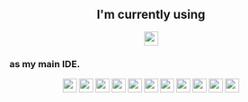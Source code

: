 <h3 align="center"></h3>

<h2 align="center">I'm currently using</h3>
<p align="center">
    <img src="https://img.shields.io/badge/Visual%20Studio%20Code-%2320232a?style=for-the-badge&logo=visualstudiocode&logoColor=0078d7" height="25" /><h3>as my main IDE.</h3>
<p align="center">
    <img src="https://img.shields.io/badge/Discord-%2320232a.svg?style=for-the-badge&logo=discord&logoColor=none"  height="25"/>
    <img src="https://img.shields.io/badge/javascript-%2320232a.svg?style=for-the-badge&logo=javascript&logoColor=%23F7DF1E"  height="25"/>
    <img src="https://img.shields.io/badge/NodeJS-%2320232a.svg?style=for-the-badge&logo=nodedotjs&logoColor=%303030"  height="25"/>
    <img src="https://img.shields.io/badge/C++-%2320232a.svg?style=for-the-badge&logo=cplusplus&logoColor=0078d7&ffffff"  height="25"/>
    <img src="https://img.shields.io/badge/C%20Sharp-%2320232a.svg?style=for-the-badge&logo=csharp&logoColor=0078d7&ffffff"  height="25"/>
    <img src="https://img.shields.io/badge/C-%2320232a.svg?style=for-the-badge&logo=c&logoColor=0078d7&ffffff"  height="25"/>
    <img src="https://img.shields.io/badge/CSS3-%2320232a.svg?style=for-the-badge&logo=css3&logoColor=none"  height="25"/>
    <img src="https://img.shields.io/badge/HTML5-%2320232a.svg?style=for-the-badge&logo=html5&logoColor=none"  height="25"/>
    <img src="https://img.shields.io/badge/PHP-%2320232a.svg?style=for-the-badge&logo=php&logoColor=none"  height="25"/>
    <img src="https://img.shields.io/badge/MySQL-%2320232a.svg?style=for-the-badge&logo=mysql&logoColor=none"  height="25"/>
    <img src="https://img.shields.io/badge/MongoDB-%2320232a.svg?style=for-the-badge&logo=mongodb&logoColor=none"  height="25"/>

<!--
-------------------------------------------------


About me
--------------

* I born in **July 5, 2003** and raised in **Philippines**,
* I’m currently working on **Discord Bot**,
* I’m currently learning **SQL** and **JavaScript**,
* my Pronouns is **He/Him**.

--------------

Languages:
--------------

* `Python`, 
* `C++`, 
* `C`, 
* `JavaScript`, 
* `SQL`, 
* `Pawn`,
    - a programming language based on `C` language.
* `HTML & CSS`.

--------------

Hobbies
--------------

I like playing `SA-MP`, `Mobile Legends: Bang Bang`, `Pointblank`, `Valorant`.

--------------

How to Contact me?
--------------

You can DM me on my **Discord** account.

__**Discord**__: `Tiaaan.#5777`

--------------

My Discord Bot:
[Invite link here](https://discord.com/api/oauth2/authorize?client_id=914404653054197780&permissions=8&scope=bot%20applications.commands)



**TianEscobar/TianEscobar** is a ✨ _special_ ✨ repository because its `README.md` (this file) appears on your GitHub profile.

Here are some ideas to get you started:

- 🔭 I’m currently working on ...
- 🌱 I’m currently learning ...
- 👯 I’m looking to collaborate on ...
- 🤔 I’m looking for help with ...
- 💬 Ask me about ...
- 📫 How to reach me: ...
- 😄 Pronouns: ...
- ⚡ Fun fact: ...
-->
